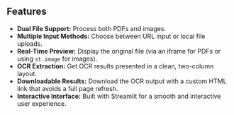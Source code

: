 ## Features

- **Dual File Support:** Process both PDFs and images.
- **Multiple Input Methods:** Choose between URL input or local file uploads.
- **Real-Time Preview:** Display the original file (via an iframe for PDFs or using `st.image` for images).
- **OCR Extraction:** Get OCR results presented in a clean, two-column layout.
- **Downloadable Results:** Download the OCR output with a custom HTML link that avoids a full page refresh.
- **Interactive Interface:** Built with Streamlit for a smooth and interactive user experience.
